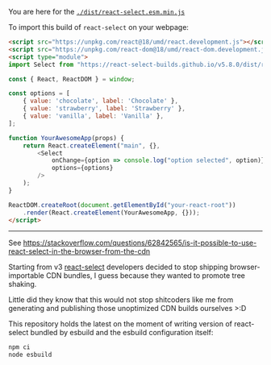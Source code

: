 You are here for the [`./dist/react-select.esm.min.js`](./dist/react-select.esm.min.js)

To import this build of `react-select` on your webpage:

```html
<script src="https://unpkg.com/react@18/umd/react.development.js"></script>
<script src="https://unpkg.com/react-dom@18/umd/react-dom.development.js"></script>
<script type="module">
import Select from "https://react-select-builds.github.io/v5.8.0/dist/react-select.esm.min.js";

const { React, ReactDOM } = window;

const options = [
    { value: 'chocolate', label: 'Chocolate' },
    { value: 'strawberry', label: 'Strawberry' },
    { value: 'vanilla', label: 'Vanilla' },
];

function YourAwesomeApp(props) {
    return React.createElement("main", {}, 
	    <Select
            onChange={option => console.log("option selected", option)}
            options={options}
		/>
	);
}

ReactDOM.createRoot(document.getElementById("your-react-root"))
    .render(React.createElement(YourAwesomeApp, {}));
</script>
```

________________

See https://stackoverflow.com/questions/62842565/is-it-possible-to-use-react-select-in-the-browser-from-the-cdn

Starting from v3 [react-select](https://www.npmjs.com/package/react-select) developers decided to stop shipping browser-importable CDN bundles, I guess because they wanted to promote tree shaking.

Little did they know that this would not stop shitcoders like me from generating and publishing those unoptimized CDN builds ourselves >:D

This repository holds the latest on the moment of writing version of react-select bundled by esbuild and the esbuild configuration itself:

```sh
npm ci
node esbuild
```

